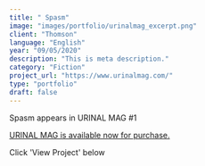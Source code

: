 ```yaml
---
title: " Spasm"
image: "images/portfolio/urinalmag_excerpt.png"
client: "Thomson"
language: "English"
year: "09/05/2020"
description: "This is meta description."
category: "Fiction"
project_url: "https://www.urinalmag.com/"
type: "portfolio"
draft: false
---
```


Spasm appears in URINAL MAG #1

<a href="https://www.urinalmag.com"> URINAL MAG is available now for purchase. </a>

Click 'View Project' below
